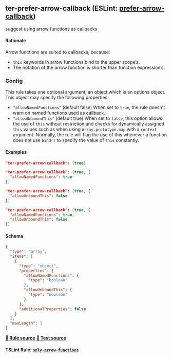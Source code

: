 <!-- Start:AutoDoc:: Modify `src/readme/rules.ts` and run `gulp readme` to update block -->
## ter-prefer-arrow-callback (ESLint: [prefer-arrow-callback](http://eslint.org/docs/rules/prefer-arrow-callback))

suggest using arrow functions as callbacks

#### Rationale

Arrow functions are suited to callbacks, because:

* `this` keywords in arrow functions bind to the upper scope’s.
* The notation of the arrow function is shorter than function expression’s.

### Config

This rule takes one optional argument, an object which is an options object. This object
may specify the following properties:

* `"allowNamedFunctions"` (default false) When set to `true`, the rule doesn't warn on
                            named functions used as callback.
* `"allowUnboundThis"` (default true) When set to `false`, this option allows the use of
                         `this` without restriction and checks for dynamically assigned
                         `this` values such as when using `Array.prototype.map` with a
                         `context` argument. Normally, the rule will flag the use of this
                         whenever a function does not use `bind()` to specify the value of
                         `this` constantly.

#### Examples

```json
"ter-prefer-arrow-callback": [true]
```

```json
"ter-prefer-arrow-callback": [true, {
  "allowNamedFunctions": true
}]
```

```json
"ter-prefer-arrow-callback": [true, {
  "allowUnboundThis": false
}]
```

```json
"ter-prefer-arrow-callback": [true, {
  "allowNamedFunctions": true,
  "allowUnboundThis": false
}]
```
#### Schema

```json
{
  "type": "array",
  "items": [
    {
      "type": "object",
      "properties": {
        "allowNamedFunctions": {
          "type": "boolean"
        },
        "allowUnboundThis": {
          "type": "boolean"
        }
      },
      "additionalProperties": false
    }
  ],
  "maxLength": 1
}
```
**[:straight_ruler: Rule source](https://github.com/buzinas/tslint-eslint-rules/blob/master/src/rules/terPreferArrowCallbackRule.ts)**
**[:blue_book: Test source](https://github.com/buzinas/tslint-eslint-rules/blob/master/src/test/rules/terPreferArrowCallbackRuleTests.ts)**
<!-- End:AutoDoc -->

#### TSLint Rule: [`only-arrow-functions`]

[`only-arrow-functions`]: https://palantir.github.io/tslint/rules/only-arrow-functions/
